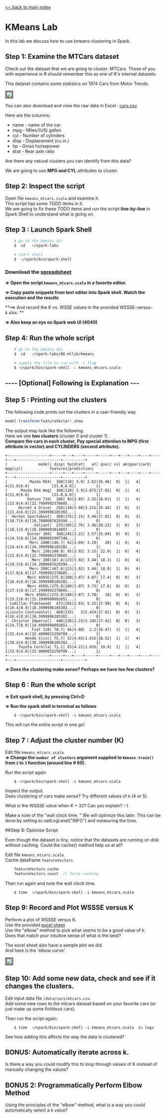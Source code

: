 <link rel='stylesheet' href='../../assets/css/main.css'/>

[<< back to main index](../../README.md)

# KMeans Lab

In this lab we discuss how to use kmeans clustering in Spark.

## Step 1: Examine the MTCars dataset

Check out the dataset that we are going to cluster: MTCars. Those of you
with experience in R should remember this as one of R's internal datasets.

This dataset contains some statistics on 1974 Cars from Motor Trends

<img src="../../assets/images/6.1-cars2.png" style="border: 5px solid grey; max-width:100%;" />

You can also download and view the raw data in Excel : [cars.csv](/data/cars/mtcars_header.csv)

Here are the columns:
* name   - name of the car
*  mpg   - Miles/(US) gallon                        
*  cyl   - Number of cylinders                      
*  disp  - Displacement (cu.in.)                    
*  hp    - Gross horsepower                         
*  drat  - Rear axle ratio            

Are there any natural clusters you can identify from this data?

We are going to use **MPG and CYL** attributes to cluster.


## Step 2: Inspect the script
Open file `kmeans_mtcars.scala` and examine it.  
This script has some *TODO* items in it.  
We are going to fix these TODO items and run the script **line-by-line** in Spark Shell to understand what is going on.

## Step 3 : Launch Spark Shell
```bash
    # go to the kmeans dir
    $  cd   ~/spark-labs

    # start shell
    $  ~/spark/bin/spark-shell
```
### Download the [spreadsheet](WSSSE-versus-k.xlsx)

**=> Open the script `kmeans_mtcars.scala` in a favorite editor.**  

**=> Copy paste snippets from text editor into Spark shell.  Watch the execution and the results**  

**==> And record the K vs.  WSSE values in the provided WSSSE-versus-k.xlsx. **  

**=> Also keep an eye on Spark web UI (4040)**

## Step 4: Run the whole script

```bash
    # go to the kmeans dir
    $  cd   ~/spark-labs/06-mllib/kmeans  

    # supply the file to run with -i flag
    $ ~/spark/bin/spark-shell -i kmeans_mtcars.scala
```


## ---- [Optional] Following is Explanation ---


## Step 5 : Printing out the clusters
The following code prints out the clusters in a user-friendly way
```scala
model.transform(featureVector).show

```

The output may look like the following.  
Here we see **two clusters** (cluster 0 and cluster 1).  
**Compare the cars in each cluster,  Pay special attention to MPG (first attribute in vector) and CYLINDERS (second attribute).**

```console
+-------------------+-----+---+----+-----+-----+---+---+----+----+----+---+--------------------+----------+
|              model| disp| hp|drat|   wt| qsec| vs| am|gear|carb| mpg|cyl|            features|prediction|
+-------------------+-----+---+----+-----+-----+---+---+----+----+----+---+--------------------+----------+
|          Mazda RX4|  160|110| 3.9| 2.62|16.46|  0|  1|   4|   4|21.0|6.0|          [21.0,6.0]|         1|
|      Mazda RX4 Wag|  160|110| 3.9|2.875|17.02|  0|  1|   4|   4|21.0|6.0|          [21.0,6.0]|         1|
|         Datsun 710|  108| 93|3.85| 2.32|18.61|  1|  1|   4|   1|22.8|4.0|[22.7999992370605...|         1|
|     Hornet 4 Drive|  258|110|3.08|3.215|19.44|  1|  0|   3|   1|21.4|6.0|[21.3999996185302...|         1|
|  Hornet Sportabout|  360|175|3.15| 3.44|17.02|  0|  0|   3|   2|18.7|8.0|[18.7000007629394...|         0|
|            Valiant|  225|105|2.76| 3.46|20.22|  1|  0|   3|   1|18.1|6.0|[18.1000003814697...|         0|
|         Duster 360|  360|245|3.21| 3.57|15.84|  0|  0|   3|   4|14.3|8.0|[14.3000001907348...|         0|
|          Merc 240D|146.7| 62|3.69| 3.19|   20|  1|  0|   4|   2|24.4|4.0|[24.3999996185302...|         1|
|           Merc 230|140.8| 95|3.92| 3.15| 22.9|  1|  0|   4|   2|22.8|4.0|[22.7999992370605...|         1|
|           Merc 280|167.6|123|3.92| 3.44| 18.3|  1|  0|   4|   4|19.2|6.0|[19.2000007629394...|         0|
|          Merc 280C|167.6|123|3.92| 3.44| 18.9|  1|  0|   4|   4|17.8|6.0|[17.7999992370605...|         0|
|         Merc 450SE|275.8|180|3.07| 4.07| 17.4|  0|  0|   3|   3|16.4|8.0|[16.3999996185302...|         0|
|         Merc 450SL|275.8|180|3.07| 3.73| 17.6|  0|  0|   3|   3|17.3|8.0|[17.2999992370605...|         0|
|        Merc 450SLC|275.8|180|3.07| 3.78|   18|  0|  0|   3|   3|15.2|8.0|[15.1999998092651...|         0|
| Cadillac Fleetwood|  472|205|2.93| 5.25|17.98|  0|  0|   3|   4|10.4|8.0|[10.3999996185302...|         0|
|Lincoln Continental|  460|215|   3|5.424|17.82|  0|  0|   3|   4|10.4|8.0|[10.3999996185302...|         0|
|  Chrysler Imperial|  440|230|3.23|5.345|17.42|  0|  0|   3|   4|14.7|8.0|[14.6999998092651...|         0|
|           Fiat 128| 78.7| 66|4.08|  2.2|19.47|  1|  1|   4|   1|32.4|4.0|[32.4000015258789...|         1|
|        Honda Civic| 75.7| 52|4.93|1.615|18.52|  1|  1|   4|   2|30.4|4.0|[30.3999996185302...|         1|
|     Toyota Corolla| 71.1| 65|4.22|1.835| 19.9|  1|  1|   4|   1|33.9|4.0|[33.9000015258789...|         1|
+-------------------+-----+---+----+-----+-----+---+---+----+----+----+---+--------------------+----------+
```



**=> Does the clustering make sense?  Perhaps we have too few clusters?**

## Step 6 : Run the whole script
**=> Exit spark shell, by pressing Ctrl+D**

**=> Run the spark shell in terminal as follows**

```
    $ ~/spark/bin/spark-shell -i kmeans_mtcars.scala
```

This will run the entire script in one go!


## Step 7 : Adjust the cluster number (K)
Edit file `kmeans_mtcars.scala`.   
**=> Change the `number of clusters` argument supplied to `Kmeans.train()` from `2` to `3`  function (around line # 60).**  

Run the script again
```
    $ ~/spark/bin/spark-shell -i kmeans_mtcars.scala
```

Inspect the output.   
Does clustering of cars make sense?
Try different values of `K` (4 or 5).

What is the WSSSE value when K = 32?  Can you explain? :-)

Make a note of the "wall clock time. " We will optimize this later.
This can be done by setting sc.setLogLevel("INFO") and measuring the time.

##Step 8: Optimize Script

Even though the dataset is tiny, notice that the datasets are running on disk without caching.  Could the cache() method help us at all?  

Edit file `kmeans_mtcars.scala`.  
Cache dataframe `featureVectors`
```scala
    featureVectors.cache
    featureVectors.count  // force caching
```

Then run again and note the wall clock time.
```
    $ time  ~/spark/bin/spark-shell -i kmeans_mtcars.scala
```


## Step 9: Record and Plot WSSSE versus K
Perform a plot of WSSSE versus K.  
Use the provided [excel sheet](WSSSE-versus-k.xlsx).   
Use the "elbow" method to pick what seems to be a good value of k.  
Does that match your intuitive sense of what is the best?

The excel sheet also have a sample plot we did.  
And here is the 'elbow curve'.   

<img src="../../assets/images/6.1-wssse-vs-k.png" style="border: 5px solid grey; max-width:100%;" />

## Step 10: Add some new data, check and see if it changes the clusters.
Edit input data file `/data/cars/mtcars.csv`.  
Add some new rows to the mtcars dataset based on your favorite cars (or just
make up some fictitious cars).

Then run the script again.
```
    $ time  ~/spark/bin/spark-shell -i kmeans_mtcars.scala  2> logs
```

See how adding this affects the way the data is clustered?


## BONUS: Automatically iterate across k.
Is there a way you could modify this to loop through values of K instead of
manually changing the values?  

## BONUS 2: Programmatically Perform Elbow Method

Using the principles of the "elbow" method, what is a way you could automatically
select a k value?
